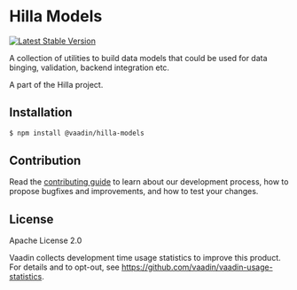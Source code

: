 # Hilla Models

[![Latest Stable Version](https://img.shields.io/npm/v/@vaadin/hilla-models.svg)](https://www.npmjs.com/package/@vaadin/hilla-models)

A collection of utilities to build data models that could be used for data binging, validation, backend integration etc. 

A part of the Hilla project.

## Installation

```bash
$ npm install @vaadin/hilla-models
```

## Contribution

Read the [contributing guide](https://vaadin.com/docs/latest/contributing-docs/overview) to learn about our development process, how to propose bugfixes and improvements, and how to test your changes.

## License

Apache License 2.0

Vaadin collects development time usage statistics to improve this product.
For details and to opt-out, see https://github.com/vaadin/vaadin-usage-statistics.
